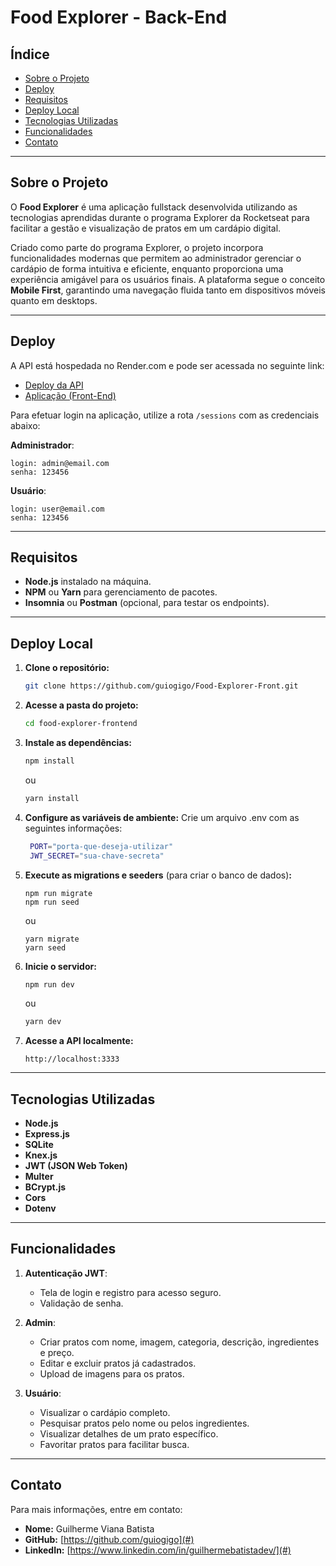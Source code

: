 # Food Explorer - Back-End

## Índice
- [Sobre o Projeto](#sobre-o-projeto)
- [Deploy](#deploy)
- [Requisitos](#requisitos)
- [Deploy Local](#deploy-local)
- [Tecnologias Utilizadas](#tecnologias-utilizadas)
- [Funcionalidades](#funcionalidades)
- [Contato](#contato)

---

## Sobre o Projeto
O **Food Explorer** é uma aplicação fullstack desenvolvida utilizando as tecnologias aprendidas durante o programa Explorer da Rocketseat para facilitar a gestão e visualização de pratos em um cardápio digital. 

Criado como parte do programa Explorer, o projeto incorpora funcionalidades modernas que permitem ao administrador gerenciar o cardápio de forma intuitiva e eficiente, enquanto proporciona uma experiência amigável para os usuários finais. A plataforma segue o conceito **Mobile First**, garantindo uma navegação fluida tanto em dispositivos móveis quanto em desktops.

---

## Deploy

A API está hospedada no Render.com e pode ser acessada no seguinte link:

- [Deploy da API](https://food-explorer-api-2zqt.onrender.com)
- [Aplicação (Front-End)](https://github.com/guiogigo/Food-Explorer-Front)

Para efetuar login na aplicação, utilize a rota `/sessions`  com as credenciais abaixo:

**Administrador**:
```
login: admin@email.com
senha: 123456
```
**Usuário**:
```
login: user@email.com
senha: 123456
```
---

## Requisitos
- **Node.js** instalado na máquina.
- **NPM** ou **Yarn** para gerenciamento de pacotes.
- **Insomnia** ou **Postman** (opcional, para testar os endpoints).

---

## Deploy Local

1. **Clone o repositório:**
   ```bash
   git clone https://github.com/guiogigo/Food-Explorer-Front.git
   ```
2. **Acesse a pasta do projeto:**
   ```bash
   cd food-explorer-frontend
   ```
3. **Instale as dependências:**
   ```bash
   npm install
   ```
   ou
   ```bash
   yarn install
   ```

4. **Configure as variáveis de ambiente:** 
Crie um arquivo .env com as seguintes informações:
   ```bash
    PORT="porta-que-deseja-utilizar"
    JWT_SECRET="sua-chave-secreta"
   ```

5. **Execute as migrations e seeders** (para criar o banco de dados)**:**
    ```
    npm run migrate
    npm run seed
    ```
    ou
    ```
    yarn migrate
    yarn seed
    ```

6. **Inicie o servidor:**
   ```bash
   npm run dev
   ```
   ou
   ```bash
   yarn dev
   ```

7. **Acesse a API localmente:** 
    ```
    http://localhost:3333
    ```

---

## Tecnologias Utilizadas
- **Node.js**
- **Express.js**
- **SQLite**
- **Knex.js** 
- **JWT (JSON Web Token)** 
- **Multer** 
- **BCrypt.js** 
- **Cors**
- **Dotenv**

---

## Funcionalidades
1. **Autenticação JWT**:
   - Tela de login e registro para acesso seguro.
   - Validação de senha.

2. **Admin**:
   - Criar pratos com nome, imagem, categoria, descrição, ingredientes e preço.
   - Editar e excluir pratos já cadastrados.
   - Upload de imagens para os pratos.

3. **Usuário**:
   - Visualizar o cardápio completo.
   - Pesquisar pratos pelo nome ou pelos ingredientes.
   - Visualizar detalhes de um prato específico.
   - Favoritar pratos para facilitar busca.

---

## Contato

Para mais informações, entre em contato:

- **Nome:** Guilherme Viana Batista
- **GitHub:** [https://github.com/guiogigo](#)
- **LinkedIn:** [https://www.linkedin.com/in/guilhermebatistadev/](#)